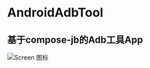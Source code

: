 # AndroidAdbTool

## 基于compose-jb的Adb工具App

![Screen 图标](https://github.com/ohdu/AndroidAdbTool/blob/main/screen/img.png "Screen1")